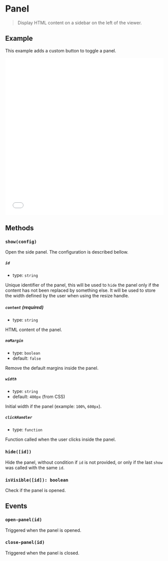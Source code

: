 # Panel

<ApiButton page="PSV.components.Panel.html"/>

> Display HTML content on a sidebar on the left of the viewer.


## Example

This example adds a custom button to toggle a panel.

<iframe style="width: 100%; height: 500px;" src="//jsfiddle.net/mistic100/9170wgfk/embedded/result,js/dark" allowfullscreen="allowfullscreen" frameborder="0"></iframe>


## Methods

### `show(config)`

Open the side panel. The configuration is described bellow.

##### `id`
- type: `string`

Unique identifier of the panel, this will be used to `hide` the panel only if the content has not been replaced by something else. It will be used to store the width defined by the user when using the resize handle.

##### `content` (required)
- type: `string`

HTML content of the panel.

##### `noMargin`
- type: `boolean`
- default: `false`

Remove the default margins inside the panel.

##### `width`
- type: `string`
- default: `400px` (from CSS)

Initial width if the panel (example: `100%`, `600px`).

##### `clickHandler`
- type: `function`

Function called when the user clicks inside the panel.

### `hide([id])`

Hide the panel, without condition if `id` is not provided, or only if the last `show` was called with the same `id`.

### `isVisible([id]): boolean`

Check if the panel is opened.


## Events

### `open-panel(id)`

Triggered when the panel is opened.

### `close-panel(id)`

Triggered when the panel is closed.
